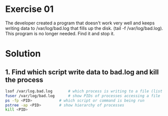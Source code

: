 # Exercise 01

The developer created a program that doesn't work very well and keeps writing data to /var/log/bad.log that fills up the disk. (tail -f /var/log/bad.log). This program is no longer needed. Find it and stop it.

# Solution

## 1. Find which script write data to bad.log and kill the process

```bash
lsof /var/log.bad.log		# which process is writing to a file (list open files)
fuser /var/log/bad.log		# show PIDs of processes accessing a file
ps -fp <PID>			# which script or command is being run
pstree -ap <PID>		# show hierarchy of processes
kill <PID>
```
